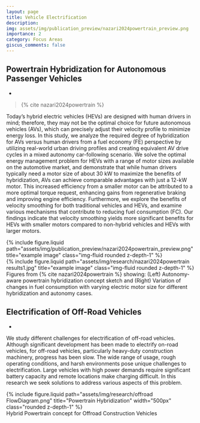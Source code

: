 ```yaml
---
layout: page
title: Vehicle Electrification
description:
img: assets/img/publication_preview/nazari2024powertrain_preview.png
importance: 2
category: Focus Areas
giscus_comments: false
---
```


## Powertrain Hybridization for Autonomous Passenger Vehicles
-

> {% cite nazari2024powertrain %}

Today’s hybrid electric vehicles (HEVs) are designed with human drivers in mind; therefore, they may not be the optimal choice for future autonomous vehicles (AVs), which can precisely adjust their velocity profile to minimize energy loss. In this study, we analyze the required degree of hybridization for AVs versus human drivers from a fuel economy (FE) perspective by utilizing real-world urban driving profiles and creating equivalent AV drive cycles in a mixed autonomy car-following scenario. We solve the optimal energy management problem for HEVs with a range of motor sizes available on the automotive market, and demonstrate that while human drivers typically need a motor size of about 30 kW to maximize the benefits of hybridization, AVs can achieve comparable advantages with just a 12-kW motor. This increased efficiency from a smaller motor can be attributed to a more optimal torque request, enhancing gains from regenerative braking and improving engine efficiency. Furthermore, we explore the benefits of velocity smoothing for both traditional vehicles and HEVs, and examine various mechanisms that contribute to reducing fuel consumption (FC). Our findings indicate that velocity smoothing yields more significant benefits for HEVs with smaller motors compared to non-hybrid vehicles and HEVs with larger motors.

<div class="row justify-content-sm-center">
    <div class="col-sm-5.5 mt-3 mt-md-0">
        {% include figure.liquid path="assets/img/publication_preview/nazari2024powertrain_preview.png" title="example image" class="img-fluid rounded z-depth-1" %}
    </div>
    <div class="col-sm-6.5 mt-3 mt-md-0">
        {% include figure.liquid path="assets/img/research/nazari2024powertrain results1.jpg" title="example image" class="img-fluid rounded z-depth-1" %}
    </div>
</div>
<div class="caption">
    Figures from {% cite nazari2024powertrain %} showing: (Left) Autonomy-aware powertrain hybridization concept sketch and (Right) Variation of changes in fuel consumption with varying electric motor size for different hybridization and autonomy cases.
</div>

## Electrification of Off-Road Vehicles
-

We study different challenges for electrification of off-road vehicles. Although significant development has been made to electrify on-road vehicles, for off-road vehicles, particularly heavy-duty construction machinery, progress has been slow. The wide range of usage, rough operating conditions, and harsh environments pose unique challenges to electrification. Large vehicles with high power demands require significant battery capacity and remote locations make charging difficult.  In this research we seek solutions to address various aspects of this problem.

<div class="d-flex justify-content-center">
    {% include figure.liquid path="assets/img/research/offroad FlowDiagram.png" title="Powertrain Hybridization" width="500px" class="rounded z-depth-1" %}
</div>
<div class="caption">
    Hybrid Powertrain concept for Offroad Construction Vehicles
</div>

